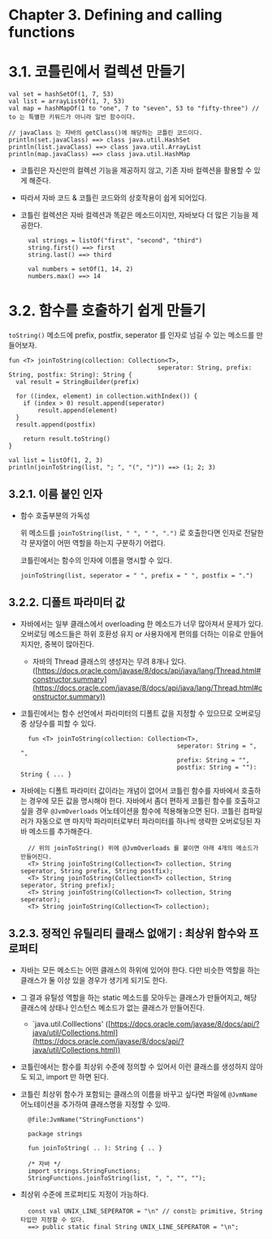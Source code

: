 # Chapter 3. Defining and calling functions

# 3.1. 코틀린에서 컬렉션 만들기

    val set = hashSetOf(1, 7, 53)
    val list = arrayListOf(1, 7, 53)
    val map = hashMapOf(1 to "one", 7 to "seven", 53 to "fifty-three") // to 는 특별한 키워드가 아니라 일반 함수이다.
    
    // javaClass 는 자바의 getClass()에 해당하는 코틀린 코드이다.
    println(set.javaClass) ==> class java.util.HashSet
    println(list.javaClass) ==> class java.util.ArrayList
    println(map.javaClass) ==> class java.util.HashMap

- 코틀린은 자신만의 컬렉션 기능을 제공하지 않고, 기존 자바 컬렉션을 활용할 수 있게 해준다.
- 따라서 자바 코드 & 코틀린 코드와의 상호작용이 쉽게 되어있다.
- 코틀린 컬렉션은 자바 컬렉션과 똑같은 메소드이지만, 자바보다 더 많은 기능을 제공한다.

        val strings = listOf("first", "second", "third")
        string.first() ==> first
        string.last() ==> third
        
        val numbers = setOf(1, 14, 2)
        numbers.max() ==> 14

# 3.2. 함수를 호출하기 쉽게 만들기

`toString()` 메소드에 prefix, postfix, seperator 를 인자로 넘길 수 있는 메소드를 만들어보자.

    fun <T> joinToString(collection: Collection<T>, 
    										 seperator: String, prefix: String, postfix: String): String {
      val result = StringBuilder(prefix)
    
      for ((index, element) in collection.withIndex()) {
        if (index > 0) result.append(seperator)
    		result.append(element)
      }
      result.append(postfix)
    
    	return result.toString()
    }
    
    val list = listOf(1, 2, 3)
    println(joinToString(list, "; ", "(", ")")) ==> (1; 2; 3)

## 3.2.1. 이름 붙인 인자

- 함수 호출부분의 가독성

    위 메소드를 `joinToString(list, " ", " ", ".")` 로 호출한다면 인자로 전달한 각 문자열이 어떤 역할을 하는지 구분하기 어렵다.

    코틀린에서는 함수의 인자에 이름을 명시할 수 있다.

    `joinToString(list, seperator = " ", prefix = " ", postfix = ".")`

## 3.2.2. 디폴트 파라미터 값

- 자바에서는 일부 클래스에서 overloading 한 메소드가 너무 많아져서 문제가 있다. 오버로딩 메소드들은 하위 호환성 유지 or 사용자에게 편의를 더하는 이유로 만들어지지만, 중복이 많아진다.
    - 자바의 Thread 클래스의 생성자는 무려 8개나 있다. ([https://docs.oracle.com/javase/8/docs/api/java/lang/Thread.html#constructor.summary](https://docs.oracle.com/javase/8/docs/api/java/lang/Thread.html#constructor.summary))
- 코틀린에서는 함수 선언에서 파라미터의 디폴트 값을 지정할 수 있으므로 오버로딩 중 상당수를 피할 수 있다.

        fun <T> joinToString(collection: Collection<T>,
        										 seperator: String = ", ",
        										 prefix: String = "",
        										 postfix: String = ""): String { ... }

- 자바에는 디폴트 파라미터 값이라는 개념이 없어서 코틀린 함수를 자바에서 호출하는 경우에 모든 값을 명시해야 한다. 자바에서 좀더 편하게 코틀린 함수를 호출하고 싶을 경우 `@JvmOverloads` 어노테이션을 함수에 적용해놓으면 된다. 코틀린 컴파일러가 자동으로 맨 마지막 파라미터로부터 파라미터를 하나씩 생략한 오버로딩된 자바 메소드를 추가해준다.

        // 위의 joinToString() 위에 @JvmOverloads 를 붙이면 아래 4개의 메소드가 만들어진다.
        <T> String joinToString(Collection<T> collection, String seperator, String prefix, String postfix);
        <T> String joinToString(Collection<T> collection, String seperator, String prefix);
        <T> String joinToString(Collection<T> collection, String seperator);
        <T> String joinToString(Collection<T> collection);

## 3.2.3. 정적인 유틸리티 클래스 없애기 : 최상위 함수와 프로퍼티

- 자바는 모든 메소드는 어떤 클래스의 하위에 있어야 한다. 다만 비슷한 역할을 하는 클래스가 둘 이상 있을 경우가 생기게 되기도 한다.
- 그 결과 유틸성 역할을 하는 static 메소드를 모아두는 클래스가 만들어지고, 해당 클래스에 상태나 인스턴스 메소드가 없는 클래스가 만들어진다.
    - `java.util.Colllections' ([https://docs.oracle.com/javase/8/docs/api/?java/util/Collections.html](https://docs.oracle.com/javase/8/docs/api/?java/util/Collections.html))
- 코틀린에서는 함수를 최상위 수준에 정의할 수 있어서 이런 클래스를 생성하지 않아도 되고, import 만 하면 된다.
- 코틀린 최상위 함수가 포함되는 클래스의 이름을 바꾸고 싶다면 파일에 `@JvmName` 어노테이션을 추가하여 클래스명을 지정할 수 있따.

        @file:JvmName("StringFunctions")
        
        package strings
        
        fun joinToString( .. ): String { .. }
        
        /* 자바 */
        import strings.StringFunctions;
        StringFunctions.joinToString(list, ", ", "", "");

- 최상위 수준에 프로퍼티도 지정이 가능하다.

        const val UNIX_LINE_SEPERATOR = "\n" // const는 primitive, String타입만 지정할 수 있다.
        ==> public static final String UNIX_LINE_SEPERATOR = "\n";
